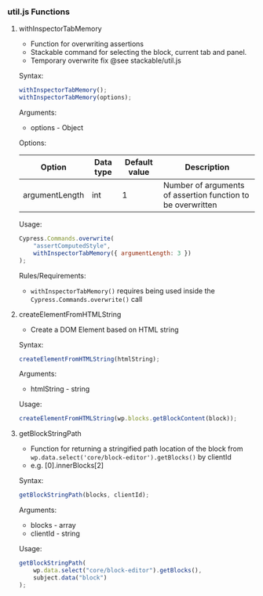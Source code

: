 ### util.js Functions

1. withInspectorTabMemory

    - Function for overwriting assertions
    - Stackable command for selecting the block, current tab and panel.
    - Temporary overwrite fix @see stackable/util.js

    Syntax:

    ```jsx
    withInspectorTabMemory();
    withInspectorTabMemory(options);
    ```

    Arguments:

    - options - Object

    Options:

    | Option         | Data type | Default value | Description                                                 |
    | -------------- | --------- | ------------- | ----------------------------------------------------------- |
    | argumentLength | int       | 1             | Number of arguments of assertion function to be overwritten |

    Usage:

    ```jsx
    Cypress.Commands.overwrite(
    	"assertComputedStyle",
    	withInspectorTabMemory({ argumentLength: 3 })
    );
    ```

    Rules/Requirements:

    - `withInspectorTabMemory()` requires being used inside the `Cypress.Commands.overwrite()` call

2. createElementFromHTMLString

    - Create a DOM Element based on HTML string

    Syntax:

    ```jsx
    createElementFromHTMLString(htmlString);
    ```

    Arguments:

    - htmlString - string

    Usage:

    ```jsx
    createElementFromHTMLString(wp.blocks.getBlockContent(block));
    ```

3. getBlockStringPath

    - Function for returning a stringified path location of the block from `wp.data.select('core/block-editor').getBlocks()` by clientId
    - e.g. [0].innerBlocks[2]

    Syntax:

    ```jsx
    getBlockStringPath(blocks, clientId);
    ```

    Arguments:

    - blocks - array
    - clientId - string

    Usage:

    ```jsx
    getBlockStringPath(
    	wp.data.select("core/block-editor").getBlocks(),
    	subject.data("block")
    );
    ```
